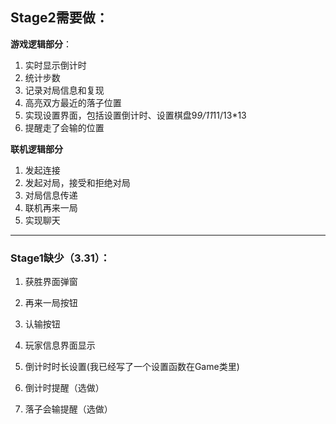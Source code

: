 ## Stage2需要做：
**游戏逻辑部分**：
1. 实时显示倒计时
2. 统计步数
3. 记录对局信息和复现
4. 高亮双方最近的落子位置
5. 实现设置界面，包括设置倒计时、设置棋盘9*9/11*11/13*13
6. 提醒走了会输的位置

**联机逻辑部分**
1. 发起连接
2. 发起对局，接受和拒绝对局
3. 对局信息传递
4. 联机再来一局
5. 实现聊天



---
### Stage1缺少（3.31）：
1. 获胜界面弹窗
2. 再来一局按钮
3. 认输按钮
4. 玩家信息界面显示
5. 倒计时时长设置(我已经写了一个设置函数在Game类里)


6. 倒计时提醒（选做）
7. 落子会输提醒（选做）

